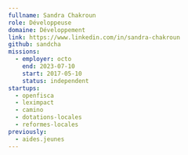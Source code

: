 ```yaml
---
fullname: Sandra Chakroun
role: Développeuse
domaine: Développement
link: https://www.linkedin.com/in/sandra-chakroun
github: sandcha
missions:
  - employer: octo
    end: 2023-07-10
    start: 2017-05-10
    status: independent
startups:
  - openfisca
  - leximpact
  - camino
  - dotations-locales
  - reformes-locales
previously:
  - aides.jeunes
---
```

